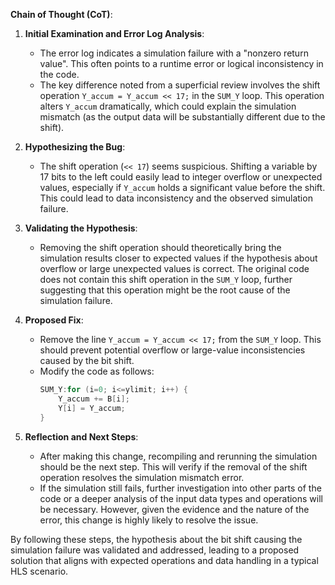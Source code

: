 **Chain of Thought (CoT)**:

1. **Initial Examination and Error Log Analysis**:
   - The error log indicates a simulation failure with a "nonzero return value". This often points to a runtime error or logical inconsistency in the code.
   - The key difference noted from a superficial review involves the shift operation `Y_accum = Y_accum << 17;` in the `SUM_Y` loop. This operation alters `Y_accum` dramatically, which could explain the simulation mismatch (as the output data will be substantially different due to the shift).

2. **Hypothesizing the Bug**:
   - The shift operation (`<< 17`) seems suspicious. Shifting a variable by 17 bits to the left could easily lead to integer overflow or unexpected values, especially if `Y_accum` holds a significant value before the shift. This could lead to data inconsistency and the observed simulation failure.

3. **Validating the Hypothesis**:
   - Removing the shift operation should theoretically bring the simulation results closer to expected values if the hypothesis about overflow or large unexpected values is correct. The original code does not contain this shift operation in the `SUM_Y` loop, further suggesting that this operation might be the root cause of the simulation failure.

4. **Proposed Fix**:
   - Remove the line `Y_accum = Y_accum << 17;` from the `SUM_Y` loop. This should prevent potential overflow or large-value inconsistencies caused by the bit shift.
   - Modify the code as follows:
     ```cpp
     SUM_Y:for (i=0; i<=ylimit; i++) {
         Y_accum += B[i];
         Y[i] = Y_accum;
     }
     ```

5. **Reflection and Next Steps**:
   - After making this change, recompiling and rerunning the simulation should be the next step. This will verify if the removal of the shift operation resolves the simulation mismatch error.
   - If the simulation still fails, further investigation into other parts of the code or a deeper analysis of the input data types and operations will be necessary. However, given the evidence and the nature of the error, this change is highly likely to resolve the issue.

By following these steps, the hypothesis about the bit shift causing the simulation failure was validated and addressed, leading to a proposed solution that aligns with expected operations and data handling in a typical HLS scenario.